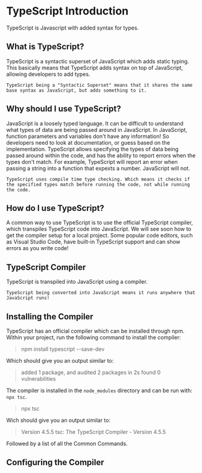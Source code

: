 # TypeScript Introduction

TypeScript is Javascript with added syntax for types.

## What is TypeScript?

TypeScript is a syntactic superset of JavaScript which adds static typing. This basically means that TypeScript adds syntax on top of JavaScript, allowing developers to add types.

`TypeScript being a "Syntactic Superset" means that it shares the same base syntax as JavaScript, but adds something to it.`

## Why should I use TypeScript?

JavaScript is a loosely typed language. It can be difficult to understand what types of data are being passed around in JavaScript. In JavaScript, function parameters and variables don't have any information! So developers need to look at documentation, or guess based on the implementation. TypeScript allows specifying the types of data being passed around within the code, and has the ability to report errors when the types don't match. For example, TypeScript will report an error when passing a string into a function that expexts a number. JavaScript will not.

`TypeScript uses compile time type checking. Which means it checks if the specified types match before running the code, not while running the code.`

## How do I use TypeScript?

A common way to use TypeScript is to use the official TypeScript compiler, which transpiles TypeScript code into JavaScript. We will see soon how to get the compiler setup for a local project. Some popular code editors, such as Visual Studio Code, have built-in TypeScript support and can show errors as you write code!

## TypeScript Compiler

TypeScript is transpiled into JavaScript using a compiler.

`TypeScript being converted into JavaScript means it runs anywhere that JavaScript runs!`

## Installing the Compiler

TypeScript has an official compiler which can be installed through npm. Within your project, run the following command to install the compiler:

> npm install typescript --save-dev

Which should give you an output similar to:

> added 1 package, and audited 2 packages in 2s
> found 0 vulnerabilities

The compiler is installed in the `node_modules` directory and can be run with: `npx tsc`.

> npx tsc

Wich should give you an output similar to:

> Version 4.5.5
> tsc: The TypeScript Compiler - Version 4.5.5

Followed by a list of all the Common Commands.

## Configuring the Compiler

